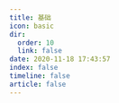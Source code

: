 ```yaml
---
title: 基础
icon: basic
dir:
  order: 10
  link: false
date: 2020-11-18 17:43:57
index: false
timeline: false
article: false
---
```






